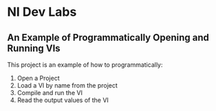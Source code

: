 ﻿# NI Dev Labs
## An Example of Programmatically Opening and Running VIs 

This project is an example of how to programmatically:

1. Open a Project
2. Load a VI by name from the project
3. Compile and run the VI
4. Read the output values of the VI
